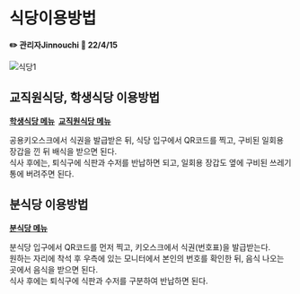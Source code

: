 # 식당이용방법
**✏️ 관리자Jinnouchi 📃 22/4/15**

![식당1](https://user-images.githubusercontent.com/102960326/164061661-e98998b9-879c-4b53-baf1-f3bb668f198c.png)

## 교직원식당, 학생식당 이용방법
**[학생식당 메뉴](https://www.kumoh.ac.kr/ko/restaurant01.do)&nbsp;
[교직원식당 메뉴](https://www.kumoh.ac.kr/ko/restaurant02.do)**  

공용키오스크에서 식권을 발급받은 뒤, 식당 입구에서 QR코드를 찍고, 구비된 일회용 장갑을 낀 뒤 배식을 받으면 된다.  
식사 후에는, 퇴식구에 식판과 수저를 반납하면 되고, 일회용 장갑도 옆에 구비된 쓰레기통에 버려주면 된다.  

## 분식당 이용방법
**[분식당 메뉴](https://www.kumoh.ac.kr/ko/restaurant04.do)**  

분식당 입구에서 QR코드를 먼저 찍고, 키오스크에서 식권(번호표)을 발급받는다.  
원하는 자리에 착석 후 우측에 있는 모니터에서 본인의 번호를 확인한 뒤, 음식 나오는 곳에서 음식을 받으면 된다.  
식사 후에는 퇴식구에 식판과 수저를 구분하여 반납하면 된다.  
